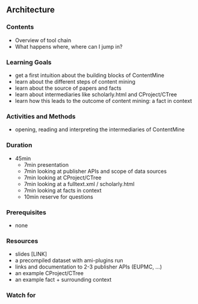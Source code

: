 ## Architecture

### Contents

* Overview of tool chain
* What happens where, where can I jump in?

### Learning Goals

* get a first intuition about the building blocks of ContentMine
* learn about the different steps of content mining
* learn about the source of papers and facts
* learn about intermediaries like scholarly.html and CProject/CTree
* learn how this leads to the outcome of content mining: a fact in context

### Activities and Methods

* opening, reading and interpreting the intermediaries of ContentMine

### Duration

* 45min
  * 7min presentation
  * 7min looking at publisher APIs and scope of data sources
  * 7min looking at CProject/CTree
  * 7min looking at a fulltext.xml / scholarly.html
  * 7min looking at facts in context
  * 10min reserve for questions

### Prerequisites

* none

### Resources

* slides [LINK]
* a precompiled dataset with ami-plugins run
* links and documentation to 2-3 publisher APIs (EUPMC, ...)
* an example CProject/CTree
* an example fact + surrounding context

### Watch for

